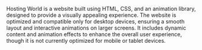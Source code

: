 Hosting World is a website built using HTML, CSS, and an animation library, designed to provide a visually appealing experience. The website is optimized and compatible only for desktop devices, ensuring a smooth layout and interactive animations on larger screens. It includes dynamic content and animation effects to enhance the overall user experience, though it is not currently optimized for mobile or tablet devices.
